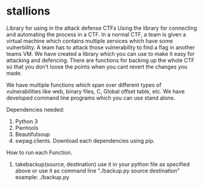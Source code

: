 # stallions
Library for using in the attack defense CTFs
Using the library for connecting and automating the process in a CTF. In a normal CTF, a team is given a virtual machine which contains multiple services which have some vulnerbility. A team has to attack those vulnerability to find a flag in another teams VM. We have created a library which you can use to make it easy for attacking and defencing. There are functions for backing up the whole CTF so that you don't loose the points when you cant revert the changes you made. 

We have multiple functions which span over different types of vulnerabilities like web, binary files, C, Global offset table, etc. We have developed command line programs which you can use stand alone. 

Dependencies needed: 
  1. Python 3
  2. Pwntools
  3. Beautifulsoup 
  4. swpag.clients.
Download each dependencies using pip. 

How to run each Function. 
1. takebackup(source, destination) 
  use it in your python file as specified above or use it as command line "./backup.py source destination"
  example:   ./backup.py 
